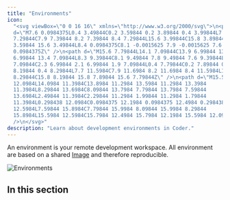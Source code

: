 ```yaml
---
title: "Environments"
icon:
  "<svg viewBox=\"0 0 16 16\" xmlns=\"http://www.w3.org/2000/svg\">\n<path
  d=\"M7.6 0.0984375L0.4 3.49844C0.2 3.59844 0.2 3.89844 0.4 3.99844L7.7
  7.29844C7.9 7.39844 8.2 7.39844 8.4 7.29844L15.6 3.99844C15.8 3.89844 15.8
  3.59844 15.6 3.49844L8.4 0.0984375C8.1 -0.0015625 7.9 -0.0015625 7.6
  0.0984375Z\" />\n<path d=\"M15.6 7.79844L14.1 7.09844C13.9 6.99844 13.6
  6.99844 13.4 7.09844L8.3 9.39844C8.1 9.49844 7.8 9.49844 7.6 9.39844L2.6
  7.09844C2.3 6.99844 2.1 6.99844 1.9 7.09844L0.4 7.79844C0.2 7.89844 0.2
  8.19844 0.4 8.29844L7.7 11.5984C7.9 11.6984 8.2 11.6984 8.4 11.5984L15.7
  8.29844C15.8 8.19844 15.8 7.89844 15.6 7.79844Z\" />\n<path d=\"M15.5984
  12.0984L14.0984 11.3984C13.8984 11.2984 13.5984 11.2984 13.3984
  11.3984L8.29844 13.6984C8.09844 13.7984 7.79844 13.7984 7.59844
  13.6984L2.49844 11.3984C2.29844 11.2984 1.99844 11.2984 1.79844
  11.3984L0.298438 12.0984C0.0984375 12.1984 0.0984375 12.4984 0.298438
  12.5984L7.59844 15.8984C7.79844 15.9984 8.09844 15.9984 8.29844
  15.8984L15.5984 12.5984C15.7984 12.4984 15.7984 12.1984 15.5984 12.0984Z\"
  />\n</svg>"
description: "Learn about development environments in Coder."
---
```


An environment is your remote development workspace. All environment are based
on a shared [Image](../images/index.md) and therefore reproducible.

![Environments](../assets/environments.svg)

## In this section

<children></children>
